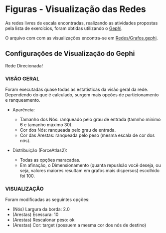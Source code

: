 # Figuras - Visualização das Redes

As redes livres de escala encontradas, realizando as atividades propostas pela lista de exercícios, foram obtidas utilizando o [Gephi](https://gephi.org). 

O arquivo com com as visualizações encontra-se em [Redes/Grafos.gephi](https://github.com/anacwagner/FGV_EMAp_Mestrado/blob/master/Redes-Complexas-2019/Redes/Grafos.gephi).

## Configurações de Visualização do Gephi

Rede Direcionada! 

### VISÃO GERAL
Foram executadas quase todas as estatísticas da visão geral da rede. Dependendo do que é calculado, surgem mais opções de particionamento e ranqueamento.

* Aparência: 
  * Tamanho dos Nós: ranqueado pelo grau de entrada (tamnho mínimo 6 e tamanho máximo 30).
  * Cor dos Nós: ranqueada pelo grau de entrada.
  * Cor das Arestas: ranqueada pelo peso (mesma escala de cor dos nós).
  
* Distribuição (ForceAtlas2):
  * Todas as opções maracadas.
  * Em afinação, o Dimensionamento (quanta repuslsão você deseja, ou seja, valores maiores resultam em grafos mais dispersos) escolhido foi 100.

### VISUALIZAÇÃO

Foram modificadas as seguintes opções:
  * (Nós) Largura da borda: 2.0
  * (Arestas) Esessura: 10
  * (Arestas) Rescalonar peso: ok
  * (Arestas) Cor: target (possuem a mesma cor dos nós de destino)
   
